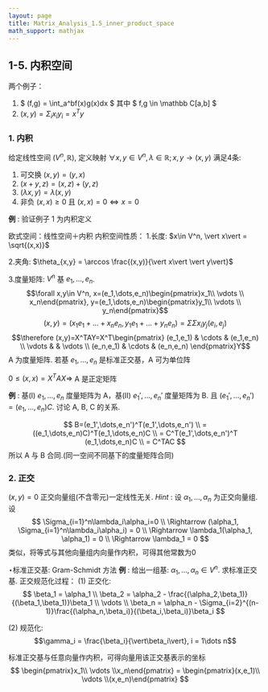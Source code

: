 ```yaml
---
layout: page
title: Matrix_Analysis_1.5_inner_product_space
math_support: mathjax
---
```



## 1-5. 内积空间

两个例子：
1. $ (f,g) = \int_a^bf(x)g(x)dx $ 其中 $ f,g \in \mathbb C[a,b] $ 
2. $(x, y) = \Sigma_ix_iy_i=x^Ty$

### 1. 内积
给定线性空间 $(V^n,\mathbb R)$,
定义映射 $\forall x, y \in V^n, \lambda \in \mathbb R;  x,y\to(x,y)$
满足4条:
1. 可交换 $(x,y) = (y,x)$
2. $(x+y,z)=(x,z)+(y,z)$
3. $(\lambda x,y) = \lambda(x,y)$
4. 非负 $(x,x)\geqslant0 \text{ 且 } (x,x)=0 \Leftrightarrow x=0$

**例** : 验证例子 1 为内积定义

欧式空间：线性空间＋内积
内积空间性质：
1.长度: $x\in V^n, \vert x\vert = \sqrt{(x,x)}$

2.夹角: $\theta_{x,y} = \arccos \frac{(x,y)}{\vert x\vert \vert y\vert}$

3.度量矩阵: $V^n$ 基 $e_1,\dots,e_n$.
$$\forall x,y\in V^n, x=(e_1,\dots,e_n)\begin{pmatrix}x_1\\ \vdots \\ x_n\end{pmatrix}, y=(e_1,\dots,e_n)\begin{pmatrix}y_1\\ \vdots \\ y_n\end{pmatrix}$$
$$(x,y) = (x_1e_1+\dots+x_ne_n,y_1e_1+\dots+y_ne_n) = \Sigma\Sigma x_iy_j(e_i,e_j)$$
$$\therefore (x,y)=X^TAY=X^T\begin{pmatrix}
(e_1,e_1) & \cdots & (e_1,e_n) \\
\vdots & & \vdots \\
(e_n,e_1) & \cdots & (e_n,e_n)
\end{pmatrix}Y$$
A 为度量矩阵.
若基 $e_1,\dots,e_n$ 是标准正交基，A 可为单位阵

$0\leqslant (x,x)=X^TAX \Rightarrow$ A 是正定矩阵

**例** : 基(I) $e_1,\dots,e_n$ 度量矩阵为 A，基(II) $e_1',\dots,e_n'$ 度量矩阵为 B.
且 $(e_1',\dots,e_n') = (e_1,\dots,e_n)C$.
讨论 A, B, C 的关系.

$$
B=(e_1',\dots,e_n')^T(e_1',\dots,e_n') \\
= ((e_1,\dots,e_n)C)^T(e_1,\dots,e_n)C \\
= C^T(e_1',\dots,e_n')^T (e_1,\dots,e_n)C \\
= C^TAC
$$
所以 A 与 B 合同.(同一空间不同基下的度量矩阵合同)

### 2. 正交
$(x,y)=0$
正交向量组(不含零元)一定线性无关.
*Hint* : 设 $\alpha_1, \dots, \alpha_n$ 为正交向量组.
设
$$ \Sigma_{i=1}^n\lambda_i\alpha_i=0 \\
\Rightarrow (\alpha_1, \Sigma_{i=1}^n\lambda_i\alpha_i) = 0 \\
\Rightarrow \lambda_1(\alpha_1, \alpha_1) = 0 \\
\Rightarrow \lambda_1 = 0
$$
类似，将等式与其他向量组内向量作内积，可得其他常数为0

$\star$标准正交基: Gram-Schmidt 方法
**例** : 给出一组基: $\alpha_1, \dots, \alpha_n \in V^n$. 求标准正交基.
正交规范化过程：
(1) 正交化:
$$
\beta_1 = \alpha_1 \\
\beta_2 = \alpha_2 - \frac{(\alpha_2,\beta_1)}{(\beta_1,\beta_1)}\beta_1 \\
\vdots \\
\beta_n = \alpha_n - \Sigma_{i=2}^{(n-1)}\frac{(\alpha_n,\beta_i)}{(\beta_i,\beta_i)}\beta_i
$$

(2) 规范化:
$$\gamma_i = \frac{\beta_i}{\vert\beta_i\vert}, i = 1\dots n$$

标准正交基与任意向量作内积，可得向量用该正交基表示的坐标
$$
\begin{pmatrix}x_1\\ \vdots \\x_n\end{pmatrix}
= \begin{pmatrix}(x,e_1)\\ \vdots \\(x,e_n)\end{pmatrix}
$$








